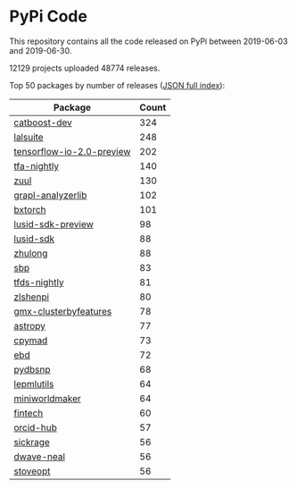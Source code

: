 # PyPi Code

This repository contains all the code released on PyPi between 2019-06-03 and 2019-06-30.

12129 projects uploaded 48774 releases. 

Top 50 packages by number of releases ([JSON full index](./index.json)):

| Package   | Count |
|-----------|-------|
| [catboost-dev](https://github.com/pypi-data/pypi-code-38/tree/import/catboost-dev) | 324 |
| [lalsuite](https://github.com/pypi-data/pypi-code-38/tree/import/lalsuite) | 248 |
| [tensorflow-io-2.0-preview](https://github.com/pypi-data/pypi-code-38/tree/import/tensorflow-io-2.0-preview) | 202 |
| [tfa-nightly](https://github.com/pypi-data/pypi-code-38/tree/import/tfa-nightly) | 140 |
| [zuul](https://github.com/pypi-data/pypi-code-38/tree/import/zuul) | 130 |
| [grapl-analyzerlib](https://github.com/pypi-data/pypi-code-38/tree/import/grapl-analyzerlib) | 102 |
| [bxtorch](https://github.com/pypi-data/pypi-code-38/tree/import/bxtorch) | 101 |
| [lusid-sdk-preview](https://github.com/pypi-data/pypi-code-38/tree/import/lusid-sdk-preview) | 98 |
| [lusid-sdk](https://github.com/pypi-data/pypi-code-38/tree/import/lusid-sdk) | 88 |
| [zhulong](https://github.com/pypi-data/pypi-code-38/tree/import/zhulong) | 88 |
| [sbp](https://github.com/pypi-data/pypi-code-38/tree/import/sbp) | 83 |
| [tfds-nightly](https://github.com/pypi-data/pypi-code-38/tree/import/tfds-nightly) | 81 |
| [zlshenpi](https://github.com/pypi-data/pypi-code-38/tree/import/zlshenpi) | 80 |
| [gmx-clusterbyfeatures](https://github.com/pypi-data/pypi-code-38/tree/import/gmx-clusterbyfeatures) | 78 |
| [astropy](https://github.com/pypi-data/pypi-code-38/tree/import/astropy) | 77 |
| [cpymad](https://github.com/pypi-data/pypi-code-38/tree/import/cpymad) | 73 |
| [ebd](https://github.com/pypi-data/pypi-code-38/tree/import/ebd) | 72 |
| [pydbsnp](https://github.com/pypi-data/pypi-code-38/tree/import/pydbsnp) | 68 |
| [lepmlutils](https://github.com/pypi-data/pypi-code-38/tree/import/lepmlutils) | 64 |
| [miniworldmaker](https://github.com/pypi-data/pypi-code-38/tree/import/miniworldmaker) | 64 |
| [fintech](https://github.com/pypi-data/pypi-code-38/tree/import/fintech) | 60 |
| [orcid-hub](https://github.com/pypi-data/pypi-code-38/tree/import/orcid-hub) | 57 |
| [sickrage](https://github.com/pypi-data/pypi-code-38/tree/import/sickrage) | 56 |
| [dwave-neal](https://github.com/pypi-data/pypi-code-38/tree/import/dwave-neal) | 56 |
| [stoveopt](https://github.com/pypi-data/pypi-code-38/tree/import/stoveopt) | 56 |
